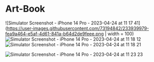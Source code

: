 # Art-Book

![Simulator Screenshot - iPhone 14 Pro - 2023-04-24 at 11 17 41](https://user-images.githubusercontent.com/73194842/233939979-fea9a464-e5af-4d61-841a-b64d2de9feee.png | width = 100) 
![Simulator Screenshot - iPhone 14 Pro - 2023-04-24 at 11 18 12](https://user-images.githubusercontent.com/73194842/233940117-e2a8ed2f-60ea-4d73-bb5b-e8b388c5c6a8.png)
![Simulator Screenshot - iPhone 14 Pro - 2023-04-24 at 11 18 21](https://user-images.githubusercontent.com/73194842/233940003-62d3e9a2-85a2-4d63-ba37-8dc5ea051ef1.png)

![Simulator Screenshot - iPhone 14 Pro - 2023-04-24 at 11 23 23](https://user-images.githubusercontent.com/73194842/233940582-0cb7db6b-0c73-4ae8-aefd-6dbc9b95b9cd.png)
